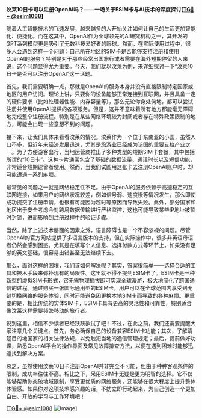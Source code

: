 **汶莱10日卡可以注册OpenAI吗？——一场关于ESIM卡与AI技术的深度探讨[[TG💪+ @esim1088](https://t.me/s/esim1088)]**

随着人工智能技术的飞速发展，越来越多的人开始关注如何让自己的生活更加智能化、便捷化。而在这其中，OpenAI作为全球领先的AI研究机构之一，其开发的GPT系列模型更是吸引了无数科技爱好者的眼球。然而，在实际使用过程中，很多人会遇到这样一个问题：自己所在地区的SIM卡是否能够支持注册和使用OpenAI的服务？特别是对于那些经常出国旅行或者需要在海外短期停留的人来说，这个问题显得尤为重要。今天，我们就以汶莱为例，来详细探讨一下“汶莱10日卡是否可以注册OpenAI”这一话题。

首先，我们需要明确一点，那就是OpenAI的服务本身并没有直接限制特定国家或地区的用户访问。理论上讲，只要你的设备能够正常连接到互联网，并且具备一定的硬件要求（比如处理器性能、内存容量等），那么无论你身处何地，都可以尝试注册并使用OpenAI提供的各项服务。但是，这并不意味着所有地方都能毫无障碍地完成整个注册流程。特别是在某些网络环境较为封闭或者存在特殊政策限制的地方，可能会出现一些意想不到的问题。

接下来，让我们具体来看看汶莱的情况。汶莱作为一个位于东南亚的小国，虽然人口不多，但近年来经济发展迅速，尤其是旅游业已经成为该国的重要支柱产业之一。为了方便游客出行，当地运营商推出了多种类型的短期SIM卡套餐，其中包括所谓的“10日卡”。这种卡片通常包含了基础的数据流量、通话时长以及短信功能，非常适合短期逗留者使用。然而，当我们试图用这张卡去注册OpenAI账户时，却可能遭遇一系列麻烦。

最常见的问题之一就是网络稳定性不足。由于OpenAI的服务依赖于高速稳定的互联网连接，如果用户的网络状况较差，例如信号弱、速度慢等情况发生，那么即使成功提交了注册申请，也很有可能因为超时等原因而导致失败。此外，部分国家和地区出于安全考虑会对跨境数据传输进行严格监控，这也可能导致某些IP地址被暂时封锁，进而影响到注册过程中的验证步骤。

当然，除了上述技术层面的因素之外，语言障碍也是一个不容忽视的问题。尽管OpenAI的官方网站提供了多语言版本的支持，但在实际操作中，很多非英语母语者仍然会感到困惑。尤其是在填写个人信息、选择付款方式等环节上，如果没有足够的英文基础，很容易出错甚至无法继续下去。

那么，面对这样的困境，我们该如何解决呢？其实，答案很简单——选择合适的工具和技术手段来弥补现有的局限性。这里就不得不提到ESIM卡了。ESIM卡是一种新型的虚拟SIM卡形式，它无需物理插拔即可实现全球漫游，极大地简化了跨国通信的过程。通过购买一张国际通用型的ESIM卡，用户可以在全球范围内享受到无缝切换网络的服务体验，同时还能避免因更换本地SIM卡而导致的各种麻烦。更重要的是，相比传统的实体SIM卡，ESIM卡具有更高的灵活性和可靠性，特别适合像汶莱这样需要频繁移动的旅行者。

说到这里，相信不少读者已经跃跃欲试了吧！不过，在此之前，我们还需要提醒大家注意几个关键点。首先，务必确保自己的设备兼容ESIM卡功能；其次，了解清楚目的地国家的相关法律法规，以免触犯当地的通信管理规定；最后，提前做好功课，熟悉OpenAI平台的操作界面及常见故障排查方法，以便在遇到困难时能够迅速找到解决方案。

总之，虽然使用汶莱10日卡注册OpenAI并非完全不可能，但由于种种客观条件的限制，成功率往往不高。相比之下，采用ESIM卡无疑是更为明智的选择。它不仅能够帮助你突破地域限制，享受更优质的网络服务，还能够在很大程度上提升整体体验感。如果你对这项技术感兴趣的话，不妨立即行动起来，为自己创造一个更加自由、开放的学习与工作环境吧！

[[TG💪+ @esim1088](https://t.me/s/esim1088) ![Image](https://i.postimg.cc/4NQfJmqS/Snipaste-2025-05-13-00-14-12.png)]